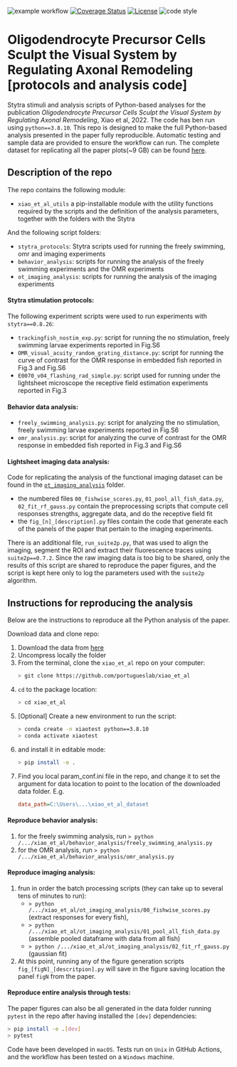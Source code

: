 ![example workflow](https://github.com/portugueslab/xiao_et_al/actions/workflows/main.yml/badge.svg)
[![Coverage Status](https://coveralls.io/repos/github/portugueslab/xiao_et_al/badge.svg)](https://coveralls.io/github/portugueslab/xiao_et_al)
[![License](https://img.shields.io/badge/License-BSD_3--Clause-blue.svg)](https://opensource.org/licenses/BSD-3-Clause)
![code style](https://img.shields.io/badge/code%20style-black-black)


# Oligodendrocyte Precursor Cells Sculpt the Visual System by Regulating Axonal Remodeling [protocols and analysis code]
Stytra stimuli and analysis scripts of Python-based analyses for the publication _Oligodendrocyte Precursor Cells Sculpt the Visual System by Regulating Axonal Remodeling_, Xiao et al, 2022. The code has ben run using `python==3.8.10`.
This repo is designed to make the full Python-based analysis presented in the paper fully reproducible. Automatic testing and sample data are provided to ensure the workflow can run. The complete dataset for replicating all the paper plots(~9 GB) can be found [here](https://zenodo.org/record/5894604#.Ye1AuS8w1QI). 

## Description of the repo
The repo contains the following module:
 - `xiao_et_al_utils` a pip-installable module with the utility functions required by the scripts and the definition of the analysis parameters, together with the folders with the Stytra

And the following script folders:
 - `stytra_protocols`: Stytra scripts used for running the freely swimming, omr and imaging experiments
 - `behavior_analysis`: scripts for running the analysis of the freely swimming experiments and the OMR experiments
 - `ot_imaging_analysis`: scripts for running the analysis of the imaging experiments

#### Stytra stimulation protocols:
The following experiment scripts were used to run experiments with `stytra==0.8.26`:
 - `trackingfish_nostim_exp.py`: script for running the no stimulation, freely swimming larvae experiments reported in Fig.S6
 - `OMR_visual_acuity_random_grating_distance.py`: script for running the curve of contrast for the OMR response in embedded fish reported in Fig.3 and Fig.S6
 - `E0070_v04_flashing_rad_simple.py`: script used for running under the lightsheet microscope the receptive field estimation experiments reported in Fig.3
 
 #### Behavior data analysis:
 - `freely_swimming_analysis.py`: script for analyzing the no stimulation, freely swimming larvae experiments reported in Fig.S6
 - `omr_analysis.py`: script for analyzing the curve of contrast for the OMR response in embedded fish reported in Fig.3 and Fig.S6
 
 #### Lightsheet imaging data analysis:
 Code for replicating the analysis of the functional imaging dataset can be found in the [`ot_imaging_analysis`](https://github.com/portugueslab/xiao_et_al/tree/main/ot_imaging_analysis) folder.
- the numbered files `00_fishwise_scores.py`, `01_pool_all_fish_data.py`, `02_fit_rf_gauss.py` contain the preprocessing scripts that compute cell responses strengths, aggregate data, and do the receptive field fit
- the `fig_[n]_[description].py` files contain the code that generate each of the panels of the paper that pertain to the imaging experiments.

There is an additional file, `run_suite2p.py`, that was used to align the imaging, segment the ROI and extract their fluorescence traces using `suite2p==0.7.2`. Since the raw imaging data is too big to be shared, only the results of this script are shared to reproduce the paper figures, and the script is kept here only to log the parameters used with the `suite2p` algorithm.


## Instructions for reproducing the analysis
Below are the instructions to reproduce all the Python analysis of the paper.

Download data and clone repo:
1. Download the data from [here](https://zenodo.org/record/5894604#.Ye1AuS8w1QI)
2. Uncompress locally the folder
3. From the terminal, clone the `xiao_et_al` repo on your computer:
    ```bash
    > git clone https://github.com/portugueslab/xiao_et_al
    ```
5. `cd` to the package location:
    ```bash
    > cd xiao_et_al
    ```
6. [Optional] Create a new environment to run the script:
    ```bash
    > conda create -n xiaotest python==3.8.10
    > conda activate xiaotest
    ```
7. and install it in editable mode:
    ```bash
    > pip install -e . 
    ```
7. Find you local param_conf.ini file in the repo, and change it to set the argument for data location to point to the location of the downloaded data folder. E.g.
    ```ini
   data_path=C:\Users\...\xiao_et_al_dataset
   ```


#### Reproduce behavior analysis:
1. for the freely swimming analysis, run `> python /.../xiao_et_al/behavior_analysis/freely_swimming_analysis.py`
2. for the OMR analysis, run `> python /.../xiao_et_al/behavior_analysis/omr_analysis.py`

#### Reproduce imaging analysis:
1. frun in order the batch processing scripts (they can take up to several tens of minutes to run):  
    - `> python /.../xiao_et_al/ot_imaging_analysis/00_fishwise_scores.py` (extract responses for every fish), 
    - `> python /.../xiao_et_al/ot_imaging_analysis/01_pool_all_fish_data.py` (assemble pooled dataframe with data from all fish) 
    - `> python /.../xiao_et_al/ot_imaging_analysis/02_fit_rf_gauss.py` (gaussian fit)
2. At this point, running any of the figure generation scripts `fig_[figN]_[descritpion].py` will save in the figure saving location the panel `figN` from the paper.

#### Reproduce entire analysis through tests:
The paper figures can also be all generated in the data folder running `pytest` in the repo after having installed the `[dev]` dependencies:
```bash
> pip install -e .[dev]
> pytest
```

Code have been developed in `macOS`. Tests run on `Unix` in GitHub Actions, and the workflow has been tested on a `Windows` machine.


